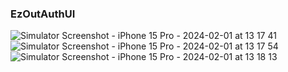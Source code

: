 ### EzOutAuthUI ###
![Simulator Screenshot - iPhone 15 Pro - 2024-02-01 at 13 17 41](https://github.com/user-attachments/assets/f260661f-28aa-415e-b97d-c4de5925e6c2)
![Simulator Screenshot - iPhone 15 Pro - 2024-02-01 at 13 17 54](https://github.com/user-attachments/assets/7c38ad44-5444-41f8-ad63-4d8fdd6e302c)
![Simulator Screenshot - iPhone 15 Pro - 2024-02-01 at 13 18 13](https://github.com/user-attachments/assets/98e8a897-4fa9-40d4-9a6d-d9d2cac0dc65)
